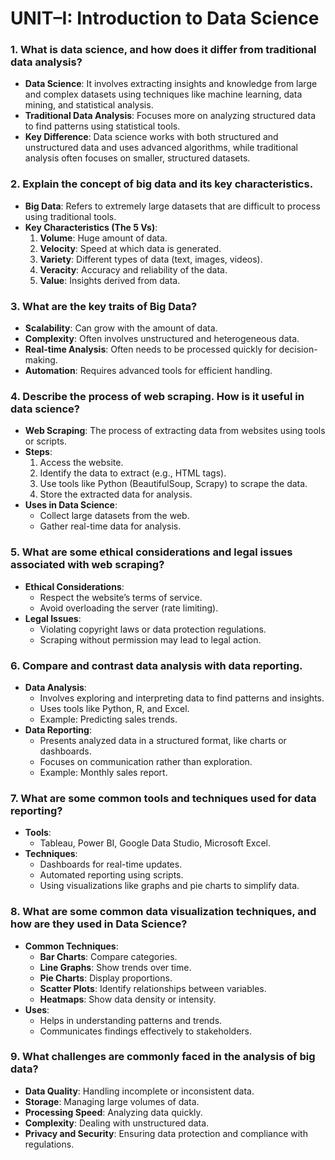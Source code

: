 # UNIT–I: Introduction to Data Science

### 1. What is data science, and how does it differ from traditional data analysis?

- **Data Science**: It involves extracting insights and knowledge from large and complex datasets using techniques like machine learning, data mining, and statistical analysis.
- **Traditional Data Analysis**: Focuses more on analyzing structured data to find patterns using statistical tools.
- **Key Difference**: Data science works with both structured and unstructured data and uses advanced algorithms, while traditional analysis often focuses on smaller, structured datasets.

### 2. Explain the concept of big data and its key characteristics.

- **Big Data**: Refers to extremely large datasets that are difficult to process using traditional tools.
- **Key Characteristics (The 5 Vs)**:
  1. **Volume**: Huge amount of data.
  2. **Velocity**: Speed at which data is generated.
  3. **Variety**: Different types of data (text, images, videos).
  4. **Veracity**: Accuracy and reliability of the data.
  5. **Value**: Insights derived from data.

### 3. What are the key traits of Big Data?

- **Scalability**: Can grow with the amount of data.
- **Complexity**: Often involves unstructured and heterogeneous data.
- **Real-time Analysis**: Often needs to be processed quickly for decision-making.
- **Automation**: Requires advanced tools for efficient handling.

### 4. Describe the process of web scraping. How is it useful in data science?

- **Web Scraping**: The process of extracting data from websites using tools or scripts.
- **Steps**:
  1. Access the website.
  2. Identify the data to extract (e.g., HTML tags).
  3. Use tools like Python (BeautifulSoup, Scrapy) to scrape the data.
  4. Store the extracted data for analysis.
- **Uses in Data Science**:
  - Collect large datasets from the web.
  - Gather real-time data for analysis.

### 5. What are some ethical considerations and legal issues associated with web scraping?

- **Ethical Considerations**:
  - Respect the website’s terms of service.
  - Avoid overloading the server (rate limiting).
- **Legal Issues**:
  - Violating copyright laws or data protection regulations.
  - Scraping without permission may lead to legal action.

### 6. Compare and contrast data analysis with data reporting.

- **Data Analysis**:
  - Involves exploring and interpreting data to find patterns and insights.
  - Uses tools like Python, R, and Excel.
  - Example: Predicting sales trends.
- **Data Reporting**:
  - Presents analyzed data in a structured format, like charts or dashboards.
  - Focuses on communication rather than exploration.
  - Example: Monthly sales report.

### 7. What are some common tools and techniques used for data reporting?

- **Tools**:
  - Tableau, Power BI, Google Data Studio, Microsoft Excel.
- **Techniques**:
  - Dashboards for real-time updates.
  - Automated reporting using scripts.
  - Using visualizations like graphs and pie charts to simplify data.

### 8. What are some common data visualization techniques, and how are they used in Data Science?

- **Common Techniques**:
  - **Bar Charts**: Compare categories.
  - **Line Graphs**: Show trends over time.
  - **Pie Charts**: Display proportions.
  - **Scatter Plots**: Identify relationships between variables.
  - **Heatmaps**: Show data density or intensity.
- **Uses**:
  - Helps in understanding patterns and trends.
  - Communicates findings effectively to stakeholders.

### 9. What challenges are commonly faced in the analysis of big data?

- **Data Quality**: Handling incomplete or inconsistent data.
- **Storage**: Managing large volumes of data.
- **Processing Speed**: Analyzing data quickly.
- **Complexity**: Dealing with unstructured data.
- **Privacy and Security**: Ensuring data protection and compliance with regulations.

